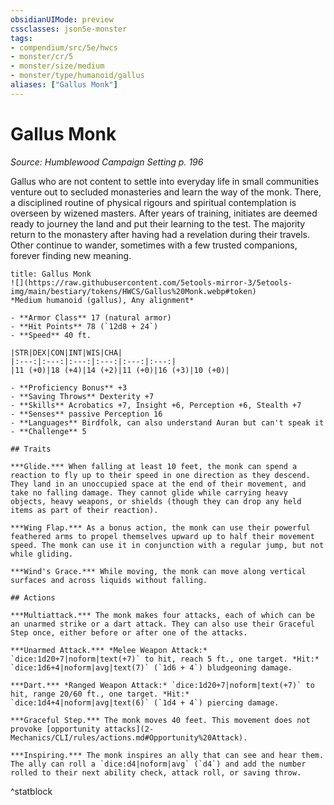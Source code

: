 ```yaml
---
obsidianUIMode: preview
cssclasses: json5e-monster
tags:
- compendium/src/5e/hwcs
- monster/cr/5
- monster/size/medium
- monster/type/humanoid/gallus
aliases: ["Gallus Monk"]
---
```

# Gallus Monk
*Source: Humblewood Campaign Setting p. 196*  

Gallus who are not content to settle into everyday life in small communities venture out to secluded monasteries and learn the way of the monk. There, a disciplined routine of physical rigours and spiritual contemplation is overseen by wizened masters. After years of training, initiates are deemed ready to journey the land and put their learning to the test. The majority return to the monastery after having had a revelation during their travels. Other continue to wander, sometimes with a few trusted companions, forever finding new meaning.

```ad-statblock
title: Gallus Monk
![](https://raw.githubusercontent.com/5etools-mirror-3/5etools-img/main/bestiary/tokens/HWCS/Gallus%20Monk.webp#token)
*Medium humanoid (gallus), Any alignment*

- **Armor Class** 17 (natural armor)
- **Hit Points** 78 (`12d8 + 24`)
- **Speed** 40 ft.

|STR|DEX|CON|INT|WIS|CHA|
|:---:|:---:|:---:|:---:|:---:|:---:|
|11 (+0)|18 (+4)|14 (+2)|11 (+0)|16 (+3)|10 (+0)|

- **Proficiency Bonus** +3
- **Saving Throws** Dexterity +7
- **Skills** Acrobatics +7, Insight +6, Perception +6, Stealth +7
- **Senses** passive Perception 16
- **Languages** Birdfolk, can also understand Auran but can't speak it
- **Challenge** 5

## Traits

***Glide.*** When falling at least 10 feet, the monk can spend a reaction to fly up to their speed in one direction as they descend. They land in an unoccupied space at the end of their movement, and take no falling damage. They cannot glide while carrying heavy objects, heavy weapons, or shields (though they can drop any held items as part of their reaction).

***Wing Flap.*** As a bonus action, the monk can use their powerful feathered arms to propel themselves upward up to half their movement speed. The monk can use it in conjunction with a regular jump, but not while gliding.

***Wind's Grace.*** While moving, the monk can move along vertical surfaces and across liquids without falling.

## Actions

***Multiattack.*** The monk makes four attacks, each of which can be an unarmed strike or a dart attack. They can also use their Graceful Step once, either before or after one of the attacks.

***Unarmed Attack.*** *Melee Weapon Attack:* `dice:1d20+7|noform|text(+7)` to hit, reach 5 ft., one target. *Hit:* `dice:1d6+4|noform|avg|text(7)` (`1d6 + 4`) bludgeoning damage.

***Dart.*** *Ranged Weapon Attack:* `dice:1d20+7|noform|text(+7)` to hit, range 20/60 ft., one target. *Hit:* `dice:1d4+4|noform|avg|text(6)` (`1d4 + 4`) piercing damage.

***Graceful Step.*** The monk moves 40 feet. This movement does not provoke [opportunity attacks](2-Mechanics/CLI/rules/actions.md#Opportunity%20Attack).

***Inspiring.*** The monk inspires an ally that can see and hear them. The ally can roll a `dice:d4|noform|avg` (`d4`) and add the number rolled to their next ability check, attack roll, or saving throw.
```
^statblock